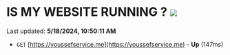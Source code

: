 # IS MY WEBSITE RUNNING ? [![](https://img.shields.io/static/v1?label=Sponsor&message=%E2%9D%A4&logo=GitHub&color=%23fe8e86)](https://github.com/sponsors/<username>)

Last updated: **5/18/2024, 10:50:11 AM**

- `GET` [https://youssefservice.me](https://youssefservice.me) - **Up** (147ms)
